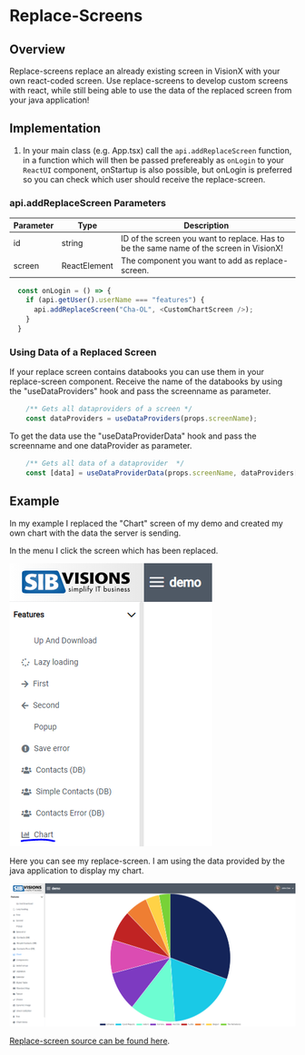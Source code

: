 # Replace-Screens

## Overview
Replace-screens replace an already existing screen in VisionX with your own react-coded screen.
Use replace-screens to develop custom screens with react, while still being able to use the data of the replaced screen from your java application!

## Implementation
1. In your main class (e.g. App.tsx) call the ```api.addReplaceScreen``` function, in a function which will then be passed prefereably as ```onLogin``` to your ```ReactUI``` component, onStartup is also possible, but onLogin is preferred so you can check which user should receive the replace-screen.

### api.addReplaceScreen Parameters
Parameter | Type | Description
--- | --- | --- |
id | string | ID of the screen you want to replace. Has to be the same name of the screen in VisionX!
screen | ReactElement | The component you want to add as replace-screen.

```typescript
  const onLogin = () => {
    if (api.getUser().userName === "features") {
      api.addReplaceScreen("Cha-OL", <CustomChartScreen />);
    }
  }
```

### Using Data of a Replaced Screen
If your replace screen contains databooks you can use them in your replace-screen component.
Receive the name of the databooks by using the "useDataProviders" hook and pass the screenname as parameter.
```typescript
    /** Gets all dataproviders of a screen */
    const dataProviders = useDataProviders(props.screenName);
```
To get the data use the "useDataProviderData" hook and pass the screenname and one dataProvider as parameter.
```typescript
    /** Gets all data of a dataprovider  */
    const [data] = useDataProviderData(props.screenName, dataProviders[0]);
```

## Example
In my example I replaced the "Chart" screen of my demo and created my own chart with the data the server is sending.

In the menu I click the screen which has been replaced.

![replace-screen-menu](../readme-images/rs-menu.png)

Here you can see my replace-screen. I am using the data provided by the java application to display my chart.

![replace-screen-example](../readme-images/rs-example.PNG)

[Replace-screen source can be found here](../../features/CustomChartScreen).